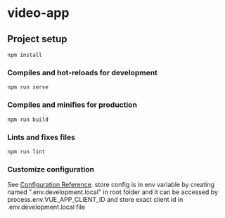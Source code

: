 # video-app

## Project setup
```
npm install
```

### Compiles and hot-reloads for development
```
npm run serve
```

### Compiles and minifies for production
```
npm run build
```

### Lints and fixes files
```
npm run lint
```

### Customize configuration
See [Configuration Reference](https://cli.vuejs.org/config/).
store config is in env variable by creating named ".env.development.local" in root folder and it can be accessed by process.env.VUE_APP_CLIENT_ID and store exact client id in .env.development.local file 